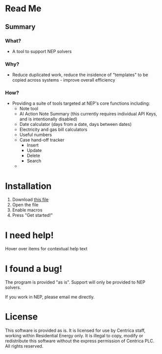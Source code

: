 # Read Me


## Summary
### What?

- A tool to support NEP solvers

### Why?

- Reduce duplicated work, reduce the insidence of "templates" to be copied across systems - improve overall efficiency

### How?

- Providing a suite of tools targeted at NEP's core functions including:
  - Note tool
  - AI Action Note Summary (this currently requires individual API Keys, and is intentionally disabled)
  - Date calculator (days from a date, days between dates)
  - Electricity and gas bill calculators
  - Useful numbers
  - Case hand-off tracker
    - Insert
    - Update
    - Delete
    - Search
  - 

# Installation

1. Download [this file](https://raw.githubusercontent.com/dan-m0/NEP-Assistant/main/Assistant.xlsm
)
2. Open the file
3. Enable macros
4. Press "Get started!"

# I need help!

Hover over items for contextual help text

# I found a bug!

The program is provided "as is". Support will only be provided to NEP solvers.

If you work in NEP, please email me directly.

# License

This software is provided as is. It is licensed for use by Centrica staff, working within Residential Energy only. It is illegal to copy, modify or redistribute this software without the express permission of Centrica PLC. All rights reserved.
